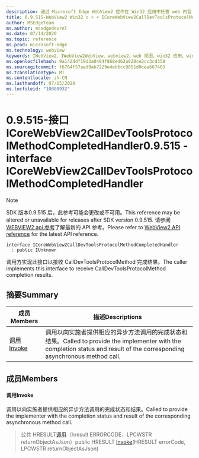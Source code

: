 ```yaml
---
description: 通过 Microsoft Edge WebView2 控件在 Win32 应用中托管 web 内容
title: 0.9.515-WebView2 Win32 c + + ICoreWebView2CallDevToolsProtocolMethodCompletedHandler
author: MSEdgeTeam
ms.author: msedgedevrel
ms.date: 07/14/2020
ms.topic: reference
ms.prod: microsoft-edge
ms.technology: webview
keywords: IWebView2、IWebView2WebView、webview2、web 视图、win32 应用、win32、edge、ICoreWebView2、ICoreWebView2Controller、浏览器控件、边缘 html
ms.openlocfilehash: 9a142ddf19d2a0494f868ed62a820ce2cc3cd358
ms.sourcegitcommit: f6764f57aed9ab7229e4eb6cc8851d0cea667403
ms.translationtype: MT
ms.contentlocale: zh-CN
ms.lasthandoff: 07/15/2020
ms.locfileid: "10880932"
---
```

# <span data-ttu-id="96150-104">0.9.515-接口 ICoreWebView2CallDevToolsProtocolMethodCompletedHandler</span><span class="sxs-lookup"><span data-stu-id="96150-104">0.9.515 - interface ICoreWebView2CallDevToolsProtocolMethodCompletedHandler</span></span> 

> [!NOTE]
> <span data-ttu-id="96150-105">SDK 版本0.9.515 后，此参考可能会更改或不可用。</span><span class="sxs-lookup"><span data-stu-id="96150-105">This reference may be altered or unavailable for releases after SDK version 0.9.515.</span></span> <span data-ttu-id="96150-106">请参阅[WEBVIEW2 api 参考](../../../webview2-api-reference.md)了解最新的 API 参考。</span><span class="sxs-lookup"><span data-stu-id="96150-106">Please refer to [WebView2 API reference](../../../webview2-api-reference.md) for the latest API reference.</span></span>

```
interface ICoreWebView2CallDevToolsProtocolMethodCompletedHandler
  : public IUnknown
```

<span data-ttu-id="96150-107">调用方实现此接口以接收 CallDevToolsProtocolMethod 完成结果。</span><span class="sxs-lookup"><span data-stu-id="96150-107">The caller implements this interface to receive CallDevToolsProtocolMethod completion results.</span></span>

## <span data-ttu-id="96150-108">摘要</span><span class="sxs-lookup"><span data-stu-id="96150-108">Summary</span></span>

 <span data-ttu-id="96150-109">成员</span><span class="sxs-lookup"><span data-stu-id="96150-109">Members</span></span>                        | <span data-ttu-id="96150-110">描述</span><span class="sxs-lookup"><span data-stu-id="96150-110">Descriptions</span></span>
--------------------------------|---------------------------------------------
[<span data-ttu-id="96150-111">调用</span><span class="sxs-lookup"><span data-stu-id="96150-111">Invoke</span></span>](#invoke) | <span data-ttu-id="96150-112">调用以向实施者提供相应的异步方法调用的完成状态和结果。</span><span class="sxs-lookup"><span data-stu-id="96150-112">Called to provide the implementer with the completion status and result of the corresponding asynchronous method call.</span></span>

## <span data-ttu-id="96150-113">成员</span><span class="sxs-lookup"><span data-stu-id="96150-113">Members</span></span>

#### <span data-ttu-id="96150-114">调用</span><span class="sxs-lookup"><span data-stu-id="96150-114">Invoke</span></span> 

<span data-ttu-id="96150-115">调用以向实施者提供相应的异步方法调用的完成状态和结果。</span><span class="sxs-lookup"><span data-stu-id="96150-115">Called to provide the implementer with the completion status and result of the corresponding asynchronous method call.</span></span>

> <span data-ttu-id="96150-116">公共 HRESULT[调用](#invoke)（hresult ERRORCODE，LPCWSTR returnObjectAsJson）</span><span class="sxs-lookup"><span data-stu-id="96150-116">public HRESULT [Invoke](#invoke)(HRESULT errorCode, LPCWSTR returnObjectAsJson)</span></span>

